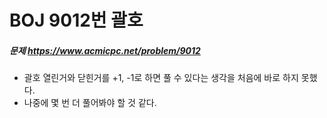 # BOJ 9012번 괄호

##### 문제 https://www.acmicpc.net/problem/9012 



- 괄호 열린거와 닫힌거를 +1, -1로 하면 풀 수 있다는 생각을 처음에 바로 하지 못했다.
- 나중에 몇 번 더 풀어봐야 할 것 같다.

​        